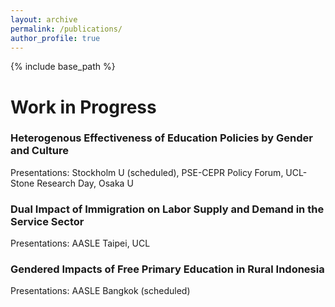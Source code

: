 ```yaml
---
layout: archive
permalink: /publications/
author_profile: true
---
```


{% include base_path %}

# Work in Progress

### Heterogenous Effectiveness of Education Policies by Gender and Culture

Presentations: Stockholm U (scheduled), PSE-CEPR Policy Forum, UCL-Stone Research Day, Osaka U

<!--- 
### Presentation Experiences

- **Conference on Mathematics**, 2022: Presented the core findings of the paper, focusing on the implications of the number 1 in algebraic structures.
- **Workshop on Number Theory**, 2023: Delivered a talk on the theoretical aspects of the number 1, with discussions on potential future work related to the number 2.
 -->
 
### Dual Impact of Immigration on Labor Supply and Demand in the Service Sector

Presentations: AASLE Taipei, UCL

### Gendered Impacts of Free Primary Education in Rural Indonesia

Presentations: AASLE Bangkok (scheduled)

<!--- 
{% if site.author.googlescholar %}
  <div class="wordwrap">You can also find my articles on <a href="{{site.author.googlescholar}}">my Google Scholar profile</a>.</div>
{% endif %}

{% include base_path %}

{% for post in site.publications reversed %}
  {% include archive-single.html %}
{% endfor %}

 -->
